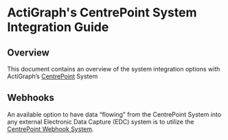 # ActiGraph's CentrePoint System Integration Guide

## Overview
This document contains an overview of the system integration options with ActiGraph’s [CentrePoint](https://actigraphcorp.com/centrepoint/) System

## Webhooks
An available option to have data “flowing” from the CentrePoint System into any external Electronic Data Capture (EDC) system is to utilize the [CentrePoint Webhook System](https://github.com/actigraph/CentrePointWebhookDocumentation). 

